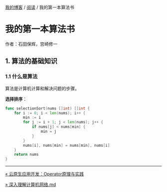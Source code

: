 [我的博客](../_index.md) / [阅读](_index.md) / 我的第一本算法书

# 我的第一本算法书

作者：石田保辉，宫崎修一

## 1. 算法的基础知识

### 1.1 什么是算法

算法是计算机计算和解决问题的步骤。

**选择排序**：

```go
func selectionSort(nums []int) []int {
    for i := 0; i < len(nums); i++ {
        min := i
        for j := i + 1; j < len(nums); j++ {
            if nums[j] < nums[min] {
                min = j
            }
        }
        nums[i], nums[min] = nums[min], nums[i]
    }
    return nums
}
```

---
[« 云原生应用开发：Operator原理与实践](云原生应用开发：Operator原理与实践.md)

[» 深入理解计算机网络.md](深入理解计算机网络.md)
